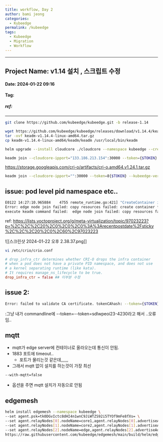 ```yaml
---
title: workflow, Day 2
author: bami jeong
categories:
  - Kubeedge
permalink: /kubeedge
tags:
  - Kubeedge
  - Migration
  - Workflow
---
```




---
## Project Name: v1.14 설치 , 스크립트 수정
#### Date: 2024-01-22 09:16 
#### Tag:
##### ref:
---



```bash
git clone https://github.com/kubeedge/kubeedge.git -b release-1.14
```

```bash
wget https://github.com/kubeedge/kubeedge/releases/download/v1.14.4/keadm-v1.14.4-linux-amd64.tar.gz
tar -xvf keadm-v1.14.4-linux-amd64.tar.gz
cp keadm-v1.14.4-linux-amd64/keadm/keadm /usr/local/bin/keadm
```

```bash
helm upgrade --install cloudcore ./cloudcore --namespace kubeedge --create-namespace -f ./cloudcore/values.yaml --set cloudCore.modules.cloudHub.advertiseAddress[0]=133.186.213.154
```

```bash
keadm join --cloudcore-ipport="133.186.213.154":30000 --token={$TOKEN} --kubeedge-version=v1.14.4 --remote-runtime-endpoint=unix:///var/run/crio/crio.sock
```


https://storage.googleapis.com/cri-o/artifacts/cri-o.amd64.v1.24.1.tar.gz

```bash
keadm join --cloudcore-ipport="":30000 --token=8{$TOKEN} --kubeedge-version=v1.14.4 --remote-runtime-endpoint=unix:///var/run/crio/crio.sock --cgroupdriver=systemd --runtimetype=remote --with-mqtt=false
```


## issue: pod level pid namespace etc..

```bash
E0122 14:27:10.965884    4755 remote_runtime.go:421] "CreateContainer in sandbox from runtime service failed" err="rpc error: code = Unknown desc = Pod level PID namespace requested for the container, but pod sandbox was not similarly configured, and does not have an infra container" podSandboxID="TTTTOOOOKKKEEENNN"
Error: edge node join failed: copy resources failed: create container failed: rpc error: code = Unknown desc = Pod level PID namespace requested for the container, but pod sandbox was not similarly configured, and does not have an infra container
execute keadm command failed:  edge node join failed: copy resources failed: create container failed: rpc error: code = Unknown desc = Pod level PID namespace requested for the container, but pod sandbox was not similarly configured, and does not have an infra container
```

ref: https://lists.yoctoproject.org/g/meta-virtualization/topic/97023223?p=%2C%2C%2C20%2C0%2C0%2C0%3A%3Arecentpostdate%2Fsticky%2C%2C%2C20%2C0%2C60%2C97023223

![[스크린샷 2024-01-22 오후 2.38.37.png]]

```bash
vi /etc/crio/crio.conf
```

```conf
# drop_infra_ctr determines whether CRI-O drops the infra container
# when a pod does not have a private PID namespace, and does not use
# a kernel separating runtime (like kata).
# It requires manage_ns_lifecycle to be true.
drop_infra_ctr = false ## 이부분 수정
```


## issue 2:

```bash
Error: failed to validate CA certificate. tokenCAhash: --token={$TOKEN}, CAhash: {$CAhash}, CAhash: {$CAhash}

```
:그냥 내가 commandline에 --token=--token=sdlwpeoi23-4230라고 해서 ..오류임..


## mqtt

- mqtt가 edge server에 컨테이너로 올라오는데 통신이 안됨.
- 1883 포트에 timeout.. 
    - 포트가 물리는것 같은데,,,,,,
- 그래서 mqtt 없이 설치를 하는것이 가장 최선 
```bash
--with-mqtt=false
```
- 옵션을 주면 mqtt 설치가 자동으로 안됨
## edgemesh


```bash
helm install edgemesh --namespace kubeedge \
--set agent.psk=tk0DGvIctc8dHI4n1wnC9JiWTZS92i5TYOf9mFe8fXs= \
--set agent.relayNodes[0].nodeName=core1,agent.relayNodes[0].advertiseAddress="{133.186.213.154}" \
--set agent.relayNodes[1].nodeName=core2,agent.relayNodes[1].advertiseAddress="{172.16.11.67,133.186.213.68}" \
--set agent.relayNodes[2].nodeName=edge,agent.relayNodes[2].advertiseAddress="{172.16.11.53,125.6.37.116}" \
https://raw.githubusercontent.com/kubeedge/edgemesh/main/build/helm/edgemesh.tgz
```

